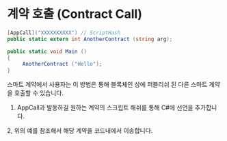 # 계약 호출 (Contract Call)


```c#
[AppCall]("XXXXXXXXXX") // ScriptHash
public static extern int AnotherContract (string arg);

public static void Main ()
{
     AnotherContract ("Hello");
}
```



스마트 계약에서 사용자는 이 방법은 통해 블록체인 상에 퍼블리쉬 된 다른 스마트 계약을 호출할 수 있습니다.
1. AppCall과 발동하길 원하는 계약의 스크립트 해쉬를 통해 C#에 선언을 추가합니다. 

2, 위의 예를 참조해서 해당 계약을 코드내에서 이송합니다. 
